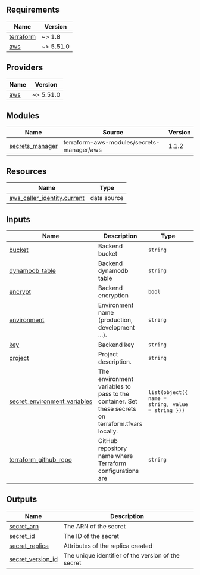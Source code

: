 ## Requirements

| Name | Version |
|------|---------|
| <a name="requirement_terraform"></a> [terraform](#requirement\_terraform) | ~> 1.8 |
| <a name="requirement_aws"></a> [aws](#requirement\_aws) | ~> 5.51.0 |

## Providers

| Name | Version |
|------|---------|
| <a name="provider_aws"></a> [aws](#provider\_aws) | ~> 5.51.0 |

## Modules

| Name | Source | Version |
|------|--------|---------|
| <a name="module_secrets_manager"></a> [secrets\_manager](#module\_secrets\_manager) | terraform-aws-modules/secrets-manager/aws | 1.1.2 |

## Resources

| Name | Type |
|------|------|
| [aws_caller_identity.current](https://registry.terraform.io/providers/hashicorp/aws/latest/docs/data-sources/caller_identity) | data source |

## Inputs

| Name | Description | Type | Default | Required |
|------|-------------|------|---------|:--------:|
| <a name="input_bucket"></a> [bucket](#input\_bucket) | Backend bucket | `string` | n/a | yes |
| <a name="input_dynamodb_table"></a> [dynamodb\_table](#input\_dynamodb\_table) | Backend dynamodb table | `string` | n/a | yes |
| <a name="input_encrypt"></a> [encrypt](#input\_encrypt) | Backend encryption | `bool` | n/a | yes |
| <a name="input_environment"></a> [environment](#input\_environment) | Environment name (production, development ...). | `string` | n/a | yes |
| <a name="input_key"></a> [key](#input\_key) | Backend key | `string` | n/a | yes |
| <a name="input_project"></a> [project](#input\_project) | Project description. | `string` | n/a | yes |
| <a name="input_secret_environment_variables"></a> [secret\_environment\_variables](#input\_secret\_environment\_variables) | The environment variables to pass to the container. Set these secrets on terraform.tfvars locally. | `list(object({ name = string, value = string }))` | n/a | yes |
| <a name="input_terraform_github_repo"></a> [terraform\_github\_repo](#input\_terraform\_github\_repo) | GitHub repository name where Terraform configurations are | `string` | n/a | yes |

## Outputs

| Name | Description |
|------|-------------|
| <a name="output_secret_arn"></a> [secret\_arn](#output\_secret\_arn) | The ARN of the secret |
| <a name="output_secret_id"></a> [secret\_id](#output\_secret\_id) | The ID of the secret |
| <a name="output_secret_replica"></a> [secret\_replica](#output\_secret\_replica) | Attributes of the replica created |
| <a name="output_secret_version_id"></a> [secret\_version\_id](#output\_secret\_version\_id) | The unique identifier of the version of the secret |
